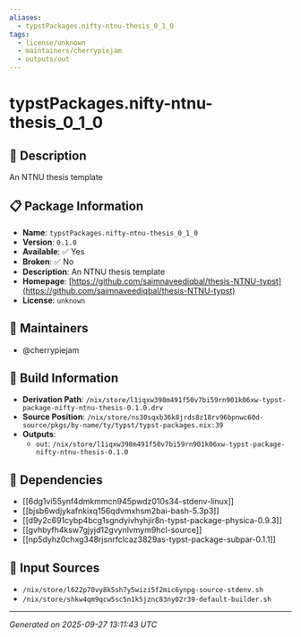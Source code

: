 ```yaml
---
aliases:
  - typstPackages.nifty-ntnu-thesis_0_1_0
tags:
  - license/unknown
  - maintainers/cherrypiejam
  - outputs/out
---
```


# typstPackages.nifty-ntnu-thesis_0_1_0

## 📝 Description

An NTNU thesis template

## 📋 Package Information

- **Name**: `typstPackages.nifty-ntnu-thesis_0_1_0`
- **Version**: `0.1.0`
- **Available**: ✅ Yes
- **Broken**: ✅ No
- **Description**: An NTNU thesis template
- **Homepage**: [https://github.com/saimnaveediqbal/thesis-NTNU-typst](https://github.com/saimnaveediqbal/thesis-NTNU-typst)
- **License**: `unknown`
## 👥 Maintainers

- @cherrypiejam


## 🔧 Build Information

- **Derivation Path**: `/nix/store/l1iqxw398m491f50v7bi59rn901k06xw-typst-package-nifty-ntnu-thesis-0.1.0.drv`
- **Source Position**: `/nix/store/ns30sqxb36k8jrds8z18rv96bpnwc60d-source/pkgs/by-name/ty/typst/typst-packages.nix:39`
- **Outputs**:
  - `out`:  `/nix/store/l1iqxw398m491f50v7bi59rn901k06xw-typst-package-nifty-ntnu-thesis-0.1.0`

## 🔗 Dependencies

- [[6dg1vi55ynf4dmkmmcn945pwdz010s34-stdenv-linux]]
- [[bjsb6wdjykafnkixq156qdvmxhsm2bai-bash-5.3p3]]
- [[d9y2c691cybp4bcg1sgndyivhyhjir8n-typst-package-physica-0.9.3]]
- [[gvhbyfh4ksw7gjyjd12gvynlvmym9hcl-source]]
- [[np5dyhz0chxg348rjsnrfclcaz3829as-typst-package-subpar-0.1.1]]

## 📁 Input Sources

- `/nix/store/l622p70vy8k5sh7y5wizi5f2mic6ynpg-source-stdenv.sh`
- `/nix/store/shkw4qm9qcw5sc5n1k5jznc83ny02r39-default-builder.sh`

---
*Generated on 2025-09-27 13:11:43 UTC*
